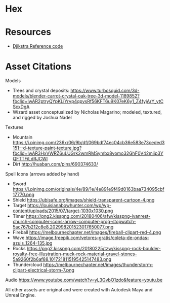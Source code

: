 # Hex

# Resources
* [Djikstra Reference code](https://www.coderslexicon.com/dijkstras-algorithm-for-c/) 

# Asset Citations
Models
* Trees and crystal deposits: https://www.turbosquid.com/3d-models/blender-carrot-crystal-oak-tree-3d-model-1189852?fbclid=IwAR2ptryQYpKLiYryp4qpvsRf56KFT6u9K07eK6y1_Z4fyjArY_ytCScxDgA
* Wizard asset conceptualized by Nicholas Magarino; modeled, textured, and rigged by Joshua Nadel

Textures
* Mountain
https://i.pinimg.com/236x/06/9b/df/069bdf74ec04cb36e583e73ceded3151--d-texture-paint-texture.jpg?fbclid=IwAR3HxVWRZ6uLUGrk2wmRMSymbx8vomo32GhF0V42miip3YQFTTFiLdRJCWI
* Dirt 
http://huaban.com/pins/690374633/

Spell Icons (arrows added by hand)
* Sword
https://i.pinimg.com/originals/4e/89/1e/4e891e9f49d0163baa734095cbf17770.png
* Shield
https://ubisafe.org/images/shield-transparent-cartoon-4.png
* Target
https://louisianabowhunter.com/wp/wp-content/uploads/2015/07/target-1030x1030.png
* Timer
https://png2.kisspng.com/20180406/afw/kisspng-ivanrest-church-computer-icons-arrow-computer-prog-stopwatch-5ac767b212c8e8.202998201523017650077.png
* Fireball 
https://melbournechapter.net/images/fireball-clipart-red-4.png
* Wave
https://image.freepik.com/vetores-gratis/coleta-de-ondas-azuis_1264-135.jpg 
* Rocks
https://png2.kisspng.com/20180225/tzw/kisspng-rock-boulder-royalty-free-illustration-muck-rock-material-gravel-stones-5a9260f2b6af88.1017218115195425147483.png
* Thundercloud
https://melbournechapter.net/images/thunderstorm-clipart-electrical-storm-7.png

Audio
https://www.youtube.com/watch?v=yL3GvbO1zdo&feature=youtu.be

All other assets are original and were created with Autodesk Maya and Unreal Engine.

